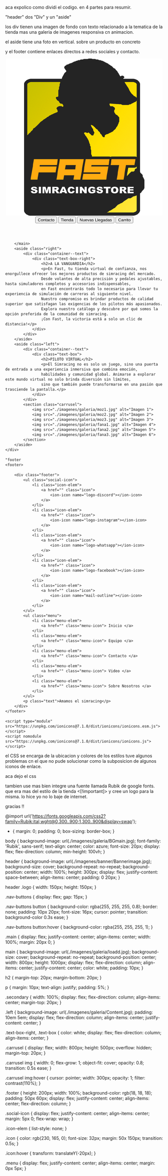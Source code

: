 
aca expolico como dividi el codigo. 
en 4 partes para resumir.


"header"
dos "Div" y un "aside"




los div tienen una imagen de fondo con texto relacionado a la tematica de la tienda
mas una galeria de imagenes responsiva cn animacion.

el aside tiene una foto en vertical. sobre un producto en concreto

y el footer contiene enlaces directos a redes sociales y contacto.

<!DOCTYPE html>
<html lang="en">
<head>
    <meta charset="UTF-8">
    <meta name="viewport" content="width=device-width, initial-scale=1.0">
    <title>Document</title>
    <link rel="stylesheet" href="style.css">
</head>
<body>
    <header>
        <img src="./imagenes/galeria/LOGO.png" alt="Logo" class="logo">
        <nav class="nav-buttons">
            <button>Contacto</button>
            <button>Tienda</button>
            <button>Nuevas Llegadas</button>
            <button>Carrito</button>
        </nav>
    </header>
    <div class="main">
        <main>
             
        </main>
        <aside class="right">
            <div class="container--text">
                <div class="text-box-right">
                    <h2>A LA VANGUARDIA</h2>
                    <p>En Fast, tu tienda virtual de confianza, nos enorgullece ofrecer los mejores productos de simracing del mercado. 
                    Desde volantes de alta precisión y pedales ajustables, hasta simuladores completos y accesorios indispensables, 
                    en Fast encontrarás todo lo necesario para llevar tu experiencia de simulación de carreras al siguiente nivel.
                    Nuestro compromiso es brindar productos de calidad superior que satisfagan las exigencias de los pilotos más apasionados.
                    Explora nuestro catálogo y descubre por qué somos la opción preferida de la comunidad de simracing.
                    ¡Con Fast, la victoria está a solo un clic de distancia!</p>
                </div>
            </div>
        </aside>
        <aside class="left">
            <div class="container--text">
                <div class="text-box">
                    <h2>PILOTO VIRTUAL</h2>
                    <p>El Simracing no es solo un juego, sino una puerta de entrada a una experiencia inmersiva que combina emoción,
                    habilidades y comunidad global. Animarse a explorar este mundo virtual no solo brinda diversión sin límites,
                    sino que también puede transformarse en una pasión que trasciende la pantalla.</p>
                </div>
            </div>  
            <section class="carrusel">
                <img src="./imagenes/galeria/moz1.jpg" alt="Imagen 1">
                <img src="./imagenes/galeria/moz2.jpg" alt="Imagen 2">
                <img src="./imagenes/galeria/moz3.jpg" alt="Imagen 3">
                <img src="./imagenes/galeria/fana1.jpg" alt="Imagen 4">
                <img src="./imagenes/galeria/fana2.jpg" alt="Imagen 5">
                <img src="./imagenes/galeria/fana3.jpg" alt="Imagen 6">
            </section>
        </aside>
    </div>

    "footer
    <footer>
        
        <div class="footer">
            <ul class="social-icon">
                <li class="icon-elem">
                    <a href="" class="icon">
                        <ion-icon name="logo-discord"></ion-icon>
                    </a>
                </li>
                <li class="icon-elem">
                    <a href="" class="icon">
                        <ion-icon name="logo-instagram"></ion-icon>
                    </a>
                </li>
                <li class="icon-elem">
                    <a href="" class="icon">
                        <ion-icon name="logo-whatsapp"></ion-icon>
                    </a>
                </li>
                <li class="icon-elem">
                    <a href="" class="icon">
                        <ion-icon name="logo-facebook"></ion-icon>
                    </a>
                </li>
                <li class="icon-elem">
                    <a href="" class="icon">
                        <ion-icon name="mail-outline"></ion-icon>
                    </a>
                </li>
            </ul>
            <ul class="menu">
                <li class="menu-elem">
                    <a href="" class="menu-icon"> Inicio </a>
                </li>
                <li class="menu-elem">
                    <a href="" class="menu-icon"> Equipo </a>
                </li>
                <li class="menu-elem">
                    <a href="" class="menu-icon"> Contacto </a>
                </li>
                <li class="menu-elem">
                    <a href="" class="menu-icon"> Video </a>
                </li>
                <li class="menu-elem">
                    <a href="" class="menu-icon"> Sobre Nosotros </a>
                </li>
            </ul>
            <p class="text">Amamos el simracing</p>
        </div>
    </footer>

    <script type="module" src="https://unpkg.com/ionicons@7.1.0/dist/ionicons/ionicons.esm.js"></script>
    <script nomodule src="https://unpkg.com/ionicons@7.1.0/dist/ionicons/ionicons.js"></script>
</body>
</html>


el CSS se encarga de la ubicacion y colores de los estilos
tuve algunos problemas cn el que no pude solucionar como la subposicion de algunos  iconos de enlace.

aca dejo el css

tambien use mas bien integre una fuente llamada Rubik de google fonts. que era mas del estilo de la tienda 
<[!important]>
y cree un logo para la misma. lo hice yo no lo baje de internet.

gracias !!

@import url('https://fonts.googleapis.com/css2?family=Rubik:ital,wght@0,300..900;1,300..900&display=swap');

* {
    margin: 0;
    padding: 0;
    box-sizing: border-box;
}

body {
    background-image: url(./imagenes/galeria/BGmain.jpg);
    font-family: 'Rubik', sans-serif;
    text-align: center;
    color: azure;
    font-size: 20px;
    display: flex;
    flex-direction: column;
    min-height: 100vh;
}

header {
    background-image: url(./imagenes/banner/Bannerimage.jpg);
    background-size: cover;
    background-repeat: no-repeat;
    background-position: center;
    width: 100%;
    height: 300px;
    display: flex;
    justify-content: space-between;
    align-items: center;
    padding: 0 20px;
}

header .logo {
    width: 150px;
    height: 150px;
}

.nav-buttons {
    display: flex;
    gap: 15px;
}

.nav-buttons button {
    background-color: rgba(255, 255, 255, 0.8);
    border: none;
    padding: 10px 20px;
    font-size: 16px;
    cursor: pointer;
    transition: background-color 0.3s ease;
}

.nav-buttons button:hover {
    background-color: rgba(255, 255, 255, 1);
}

.main {
    display: flex;
    justify-content: center;
    align-items: center;
    width: 100%;
    margin: 20px 0;
}

main {
    background-image: url(./imagenes/galeria/loadd.jpg);
    background-size: cover;
    background-repeat: no-repeat;
    background-position: center;
    width: 800px;
    height: 1000px;
    display: flex;
    flex-direction: column;
    align-items: center;
    justify-content: center;
    color: white;
    padding: 10px;
}

h2 {
    margin-top: 20px;
    margin-bottom: 20px;
}

p {
    margin: 10px;
    text-align: justify;
    padding: 5%;
}

.secondary {
    width: 100%;
    display: flex;
    flex-direction: column;
    align-items: center;
    margin-top: 20px;
}

.left {
    background-image: url(./imagenes/galeria/Content.jpg);
    padding: 10em 5em;
    display: flex;
    flex-direction: column;
    align-items: center;
    justify-content: center;
}

.text-box-right,
.text-box {
    color: white;
    display: flex;
    flex-direction: column;
    align-items: center;
}

.carrusel {
    display: flex;
    width: 800px;
    height: 500px;
    overflow: hidden;
    margin-top: 20px;
}

.carrusel img {
    width: 0;
    flex-grow: 1;
    object-fit: cover;
    opacity: 0.8;
    transition: 0.5s ease;
}

.carrusel img:hover {
    cursor: pointer;
    width: 300px;
    opacity: 1;
    filter: contrast(110%);
}

.footer {
    height: 200px;
    width: 100%;
    background-color: rgb(18, 18, 18);
    padding: 50px 60px;
    display: flex;
    justify-content: center;
    align-items: center;
    flex-direction: column;
}

.social-icon {
    display: flex;
    justify-content: center;
    align-items: center;
    margin: 5px 0;
    flex-wrap: wrap;
}

.icon-elem {
    list-style: none;
}

.icon {
    color: rgb(230, 165, 0);
    font-size: 32px;
    margin: 50x 150px;
    transition: 0.5s;
}

.icon:hover {
    transform: translateY(-20px);
}

.menu {
    display: flex;
    justify-content: center;
    align-items: center;
    margin: 0px 5px;
}
